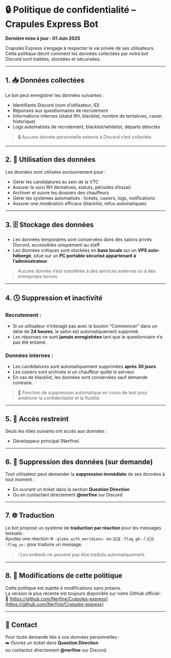 # 🔒 Politique de confidentialité – Crapules Express Bot

**Dernière mise à jour : 01 Juin 2025**

Crapules Express s’engage à respecter la vie privée de ses utilisateurs.  
Cette politique décrit comment les données collectées par notre bot Discord sont traitées, stockées et sécurisées.

---

## 1. 📥 Données collectées

Le bot peut enregistrer les données suivantes :

- Identifiants Discord (nom d’utilisateur, ID)
- Réponses aux questionnaires de recrutement
- Informations internes (statut RH, blacklist, nombre de tentatives, casier, historique)
- Logs automatisés de recrutement, blacklist/whitelist, départs détectés

> 🔒 Aucune donnée personnelle externe à Discord n’est collectée.

---

## 2. 🎯 Utilisation des données

Les données sont utilisées exclusivement pour :

- Gérer les candidatures au sein de la VTC
- Assurer le suivi RH (tentatives, statuts, périodes d’essai)
- Archiver et suivre les dossiers des chauffeurs
- Gérer les systèmes automatisés : tickets, casiers, logs, notifications
- Assurer une modération efficace (blacklist, refus automatiques)

---

## 3. 🗄️ Stockage des données

- Les données temporaires sont conservées dans des salons privés Discord, accessibles uniquement au staff.
- Les données critiques sont stockées en **base locale** sur un **VPS auto-hébergé**, situé sur un **PC portable sécurisé appartenant à l’administrateur**.

> Aucune donnée n’est transférée à des services externes ou à des entreprises tierces.

---

## 4. 🕓 Suppression et inactivité

### Recrutement :
- Si un utilisateur n’interagit pas avec le bouton “Commencer” dans un délai de **24 heures**, le salon est automatiquement supprimé.
- Les réponses ne sont **jamais enregistrées** tant que le questionnaire n’a pas été entamé.

### Données internes :
- Les candidatures sont automatiquement supprimées **après 30 jours**.
- Les casiers sont archivés si un chauffeur quitte le serveur.
- En cas de blacklist, les données sont conservées sauf demande contraire.

> 🧪 Fonction de suppression automatique en cours de test pour améliorer la confidentialité et la fluidité.

---

## 5. 🔐 Accès restreint

Seuls les rôles suivants ont accès aux données :

- Développeur principal (Nerfine)

---

## 6. 🧹 Suppression des données (sur demande)

Tout utilisateur peut demander la **suppression immédiate** de ses données à tout moment :

- En ouvrant un ticket dans la section **Question Direction**
- Ou en contactant directement **@nerfine** sur Discord

---

## 7. 🌐 Traduction

Le bot propose un système de **traduction par réaction** pour les messages textuels :  
Ajoutez une réaction 🌐 `:globe_with_meridians:` ou 🇬🇧 `:flag_gb:` / 🇺🇸 `:flag_us:` pour traduire un message.

> ℹ️ Les embeds ne peuvent pas être traduits automatiquement.

---

## 8. 📜 Modifications de cette politique

Cette politique est sujette à modifications sans préavis.  
La version la plus récente est toujours disponible sur notre GitHub officiel :  
🔗 [https://github.com/Nerfine/Crapules-express](https://github.com/Nerfine/Crapules-express)

---

## 📩 Contact

Pour toute demande liée à vos données personnelles :  
➡️ Ouvrez un ticket dans **Question Direction**  
ou contactez directement **@nerfine** sur Discord.
